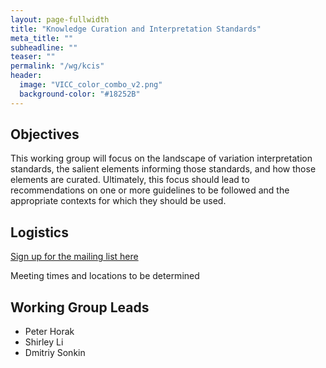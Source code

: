 ```yaml
---
layout: page-fullwidth
title: "Knowledge Curation and Interpretation Standards"
meta_title: ""
subheadline: ""
teaser: ""
permalink: "/wg/kcis"
header:
  image: "VICC_color_combo_v2.png"
  background-color: "#18252B"
---
```



## Objectives
This working group will focus on the landscape of variation interpretation standards, the salient elements informing those standards, and how those elements are curated. Ultimately, this focus should lead to recommendations on one or more guidelines to be followed and the appropriate contexts for which they should be used.

## Logistics

[Sign up for the mailing list here](https://groups.google.com/forum/#!forum/vicc-kcis-wg)

Meeting times and locations to be determined

## Working Group Leads

* Peter Horak
* Shirley Li
* Dmitriy Sonkin